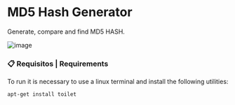 # MD5 Hash Generator

Generate, compare and find MD5 HASH.

![image](https://user-images.githubusercontent.com/76706456/153756294-6ff27fc7-2396-4719-8f59-896a1a138e38.png)

### 📋 Requisitos | Requirements

To run it is necessary to use a linux terminal and install the following utilities:

```
apt-get install toilet
```

